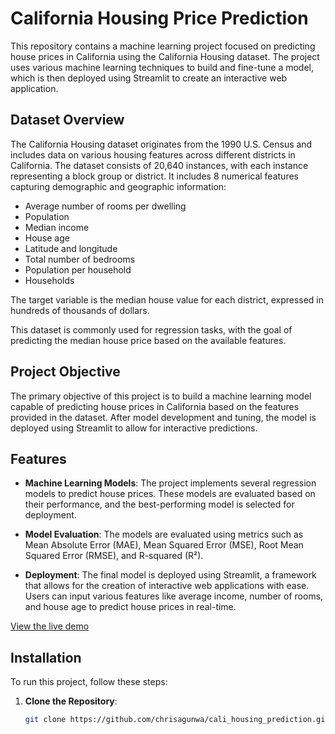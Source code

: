 # California Housing Price Prediction

This repository contains a machine learning project focused on predicting house prices in California using the California Housing dataset. The project uses various machine learning techniques to build and fine-tune a model, which is then deployed using Streamlit to create an interactive web application.

## Dataset Overview

The California Housing dataset originates from the 1990 U.S. Census and includes data on various housing features across different districts in California. The dataset consists of 20,640 instances, with each instance representing a block group or district. It includes 8 numerical features capturing demographic and geographic information:
- Average number of rooms per dwelling
- Population
- Median income
- House age
- Latitude and longitude
- Total number of bedrooms
- Population per household
- Households

The target variable is the median house value for each district, expressed in hundreds of thousands of dollars.

This dataset is commonly used for regression tasks, with the goal of predicting the median house price based on the available features.

## Project Objective

The primary objective of this project is to build a machine learning model capable of predicting house prices in California based on the features provided in the dataset. After model development and tuning, the model is deployed using Streamlit to allow for interactive predictions.

## Features

- **Machine Learning Models**: The project implements several regression models to predict house prices. These models are evaluated based on their performance, and the best-performing model is selected for deployment.
  
- **Model Evaluation**: The models are evaluated using metrics such as Mean Absolute Error (MAE), Mean Squared Error (MSE), Root Mean Squared Error (RMSE), and R-squared (R²).
  
- **Deployment**: The final model is deployed using Streamlit, a framework that allows for the creation of interactive web applications with ease. Users can input various features like average income, number of rooms, and house age to predict house prices in real-time.

[View the live demo](https://calihousingprediction-7eigh7eucq4jayq4zbxaru.streamlit.app/)

## Installation

To run this project, follow these steps:

1. **Clone the Repository**:
   ```bash
   git clone https://github.com/chrisagunwa/cali_housing_prediction.git

